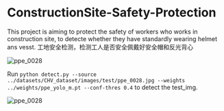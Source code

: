 # ConstructionSite-Safety-Protection
This project is aiming to protect the safety of workers who works in construction site, to detecte whether they have standardly wearing helmet ans vesst.  工地安全检测，检测工人是否安全佩戴好安全帽和反光背心

![ppe_0028](https://user-images.githubusercontent.com/64240681/168199580-d188c0c1-4471-4981-98c2-29055bca780e.jpg)

Run `python detect.py --source ../datasets/CHV_dataset/images/test/ppe_0028.jpg --weights ../weights/ppe_yolo_m.pt --conf-thres 0.4` to detect the test_img.

![ppe_0028](https://user-images.githubusercontent.com/64240681/168199638-ba439dcc-2f65-4181-9bd1-795ed8e6085f.jpg)
